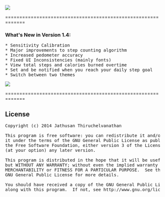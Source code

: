 <img src="http://i.imgur.com/GbmttlK.png"/>

=============================================================

### What's New in Version 1.4:
<pre>
* Sensitivity Calibration
* Major improvements to step counting algorithm
* Increased pedometer accuracy
* Fixed UI Inconsistencies (mainly fonts)
* View total steps and calories burned overtime
* Set and be notified when you reach your daily step goal
* Switch between two themes
</pre>

<a href="http://pblweb.com/appstore/5313c2f943d9606d1d0000ef" title="Pedometer on the Pebble appstore">
  <img src="http://pblweb.com/badge/5313c2f943d9606d1d0000ef/orange/medium" />
</a>

=============================================================

## License
<pre>
Copyright (c) 2014 Jathusan Thiruchelvanathan

This program is free software: you can redistribute it and/or modify
it under the terms of the GNU General Public License as published by
the Free Software Foundation, either version 3 of the License, or
(at your option) any later version.

This program is distributed in the hope that it will be useful,
but WITHOUT ANY WARRANTY; without even the implied warranty of
MERCHANTABILITY or FITNESS FOR A PARTICULAR PURPOSE.  See the
GNU General Public License for more details.

You should have received a copy of the GNU General Public License
along with this program.  If not, see http://www.gnu.org/licenses/.
</pre>
